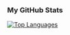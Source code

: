 ### My GitHub Stats
<a href="https://github.com/DimasPramantya" align="left"><img src="https://github-readme-stats.vercel.app/api/top-langs/?username=DimasPramantya&langs_count=10&title_color=84cc16&text_color=ffffff&icon_color=84cc16&bg_color=171717&hide_border=true&locale=en&custom_title=Top%20%Languages" alt="Top Languages" /></a>

